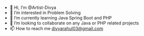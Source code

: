 - 👋 Hi, I’m @Artist-Divya
- 👀 I’m interested in Problem Solving
- 🌱 I’m currently learning Java Spring Boot and PHP
- 💞️ I’m looking to collaborate on any Java or PHP related projects
- 📫 How to reach me divyarahul03@gmail.com

<!---
Artist-Divya/Artist-Divya is a ✨ special ✨ repository because its `README.md` (this file) appears on your GitHub profile.
You can click the Preview link to take a look at your changes.
--->
